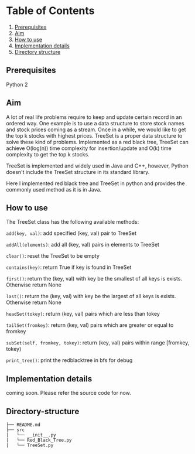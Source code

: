 # Table of Contents
1. [Prerequisites](README.md#Prerequisites)
2. [Aim](README.md#Aim)
3. [How to use](README.md#How-to-use)
4. [Implementation details](README.md#Implementation-details)
5. [Directory structure](README.md#directory-structure)


## Prerequisites

Python 2

## Aim

A lot of real life problems require to keep and update certain record in an ordered way.
One example is to use a data structure to store stock names and stock prices coming as a stream.
Once in a while, we would like to get the top k stocks with highest prices.
TreeSet is a proper data structure to solve these kind of problems. Implemented as a red black tree,
TreeSet can achieve O(log(n)) time complexity for insertion/update and O(k) time complexity to get the top k stocks.


TreeSet is implemented and widely used in Java and C++, however, Python doesn't include the TreeSet structure in its 
standard library.

Here I implemented red black tree and TreeSet in python and provides the commonly used method as it is in Java.


## How to use

The TreeSet class has the following available methods:


`add(key, val)`: add specified (key, val) pair to TreeSet


`addAll(elements)`: add all (key, val) pairs in elements to TreeSet


`clear()`: reset the TreeSet to be empty


`contains(key)`: return True if key is found in TreeSet


`first()`: return the (key, val) with key be the smallest of all keys is exists. Otherwise return None


`last()`: return the (key, val) with key be the largest of all keys is exists. Otherwise return None


`headSet(tokey)`: return (key, val) pairs which are less than tokey


`tailSet(fromkey)`: return (key, val) pairs which are greater or equal to fromkey


`subSet(self, fromkey, tokey)`: return (key, val) pairs within range [fromkey, tokey)


`print_tree()`: print the redblacktree in bfs for debug



## Implementation details
coming soon.
Please refer the source code for now.



## Directory-structure


    ├── README.md 
    ├── src
    |   └── __init__.py
    |   └── Red_Black_Tree.py
    |   └── TreeSet.py	

	